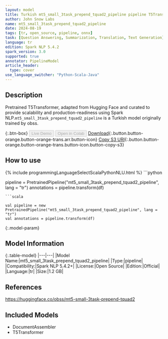 ```yaml
---
layout: model
title: Turkish mt5_small_3task_prepend_tquad2_pipeline pipeline T5Transformer from obss
author: John Snow Labs
name: mt5_small_3task_prepend_tquad2_pipeline
date: 2024-08-19
tags: [tr, open_source, pipeline, onnx]
task: [Question Answering, Summarization, Translation, Text Generation]
language: tr
edition: Spark NLP 5.4.2
spark_version: 3.0
supported: true
annotator: PipelineModel
article_header:
  type: cover
use_language_switcher: "Python-Scala-Java"
---
```


## Description

Pretrained T5Transformer, adapted from Hugging Face and curated to provide scalability and production-readiness using Spark NLP.`mt5_small_3task_prepend_tquad2_pipeline` is a Turkish model originally trained by obss.

{:.btn-box}
<button class="button button-orange" disabled>Live Demo</button>
<button class="button button-orange" disabled>Open in Colab</button>
[Download](https://s3.amazonaws.com/auxdata.johnsnowlabs.com/public/models/mt5_small_3task_prepend_tquad2_pipeline_tr_5.4.2_3.0_1724082743253.zip){:.button.button-orange.button-orange-trans.arr.button-icon}
[Copy S3 URI](s3://auxdata.johnsnowlabs.com/public/models/mt5_small_3task_prepend_tquad2_pipeline_tr_5.4.2_3.0_1724082743253.zip){:.button.button-orange.button-orange-trans.button-icon.button-copy-s3}

## How to use



<div class="tabs-box" markdown="1">
{% include programmingLanguageSelectScalaPythonNLU.html %}
```python

pipeline = PretrainedPipeline("mt5_small_3task_prepend_tquad2_pipeline", lang = "tr")
annotations =  pipeline.transform(df)   

```
```scala

val pipeline = new PretrainedPipeline("mt5_small_3task_prepend_tquad2_pipeline", lang = "tr")
val annotations = pipeline.transform(df)

```
</div>

{:.model-param}
## Model Information

{:.table-model}
|---|---|
|Model Name:|mt5_small_3task_prepend_tquad2_pipeline|
|Type:|pipeline|
|Compatibility:|Spark NLP 5.4.2+|
|License:|Open Source|
|Edition:|Official|
|Language:|tr|
|Size:|1.2 GB|

## References

https://huggingface.co/obss/mt5-small-3task-prepend-tquad2

## Included Models

- DocumentAssembler
- T5Transformer
